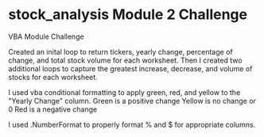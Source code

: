 # stock_analysis Module 2 Challenge

VBA Module Challenge

Created an inital loop to return tickers, yearly change, percentage of change, and total stock volume for each worksheet.
Then I created two additional loops to capture the greatest increase, decrease, and volume of stocks for each worksheet.

I used vba conditional formatting to apply green, red, and yellow to the "Yearly Change" column.
    Green is a positive change
    Yellow is no change or 0
    Red is a negative change

I used .NumberFormat to properly format % and $ for appropriate columns.

